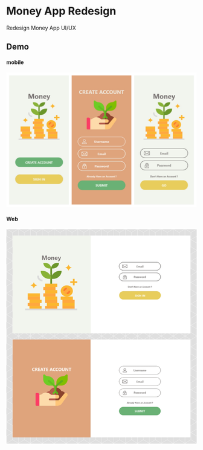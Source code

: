 # Money App Redesign
Redesign Money App UI/UX

## Demo

#### mobile 
![Alt text](./src/img/mobile.jpg)

#### Web
![Alt text](./src/img/Web.jpg)
